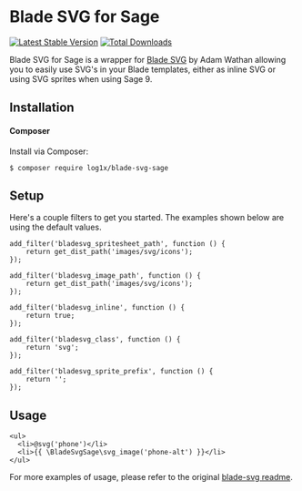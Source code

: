 # Blade SVG for Sage

[![Latest Stable Version](https://poser.pugx.org/log1x/blade-svg-sage/v/stable)](https://packagist.org/packages/log1x/blade-svg-sage) [![Total Downloads](https://poser.pugx.org/log1x/blade-svg-sage/downloads)](https://packagist.org/packages/log1x/blade-svg-sage)

Blade SVG for Sage is a wrapper for [Blade SVG](https://github.com/adamwathan/blade-svg) by Adam Wathan allowing you to easily use SVG's in your Blade templates, either as inline SVG or using SVG sprites when using Sage 9.

## Installation

#### Composer
Install via Composer:

```
$ composer require log1x/blade-svg-sage
```

## Setup
Here's a couple filters to get you started. The examples shown below are using the default values.

```
add_filter('bladesvg_spritesheet_path', function () {
    return get_dist_path('images/svg/icons');
});
```

```
add_filter('bladesvg_image_path', function () {
    return get_dist_path('images/svg/icons');
});
```

```
add_filter('bladesvg_inline', function () {
    return true;
});
```

```
add_filter('bladesvg_class', function () {
    return 'svg';
});
```

```
add_filter('bladesvg_sprite_prefix', function () {
    return '';
});
```

## Usage
```
<ul>
  <li>@svg('phone')</li>
  <li>{{ \BladeSvgSage\svg_image('phone-alt') }}</li>
</ul>
```

For more examples of usage, please refer to the original [blade-svg readme](https://github.com/adamwathan/blade-svg/blob/master/readme.md).
